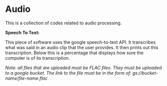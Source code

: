 # Audio

This is a collection of codes related to audio processing. 

**Speech To Text:**

This piece of software uses the google speech-to-text API. It transcribes what was said in an audio clip that the user provides. It then prints out this transcription. Below this is a percentage that displays how sure the computer is of its transcription.

_Note: all files that are uploaded must be FLAC files. They must be uploaded to a google bucket. The link to the file must be in the form of: gs://bucket-name/file-name.flac_
